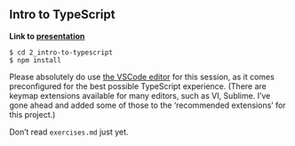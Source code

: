 ## Intro to TypeScript

**Link to [presentation](https://docs.google.com/presentation/d/1-Mfi_5LBk4NdC4PHFPxkNLl3xVXe_yrrzPZvdmLSKO0/edit#slide=id.g381e2bfc0b_2_45)**

```
$ cd 2_intro-to-typescript
$ npm install
```

Please absolutely do use [the VSCode editor](https://code.visualstudio.com/download) for this session, as it comes
preconfigured for the best possible TypeScript experience. (There are keymap extensions available for many editors, such as VI, Sublime. I’ve gone ahead and added some of those to the ‘recommended extensions’ for this project.)

Don’t read `exercises.md` just yet.

